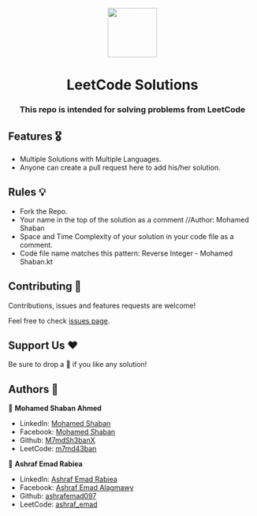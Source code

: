 <p align="center">
  <img align="center" width="100" src="https://cdn.iconscout.com/icon/free/png-256/leetcode-3521542-2944960.png" />

  <h1 align="center">LeetCode Solutions</h1>
  <h3 align="center">This repo is intended for solving problems from LeetCode</h3>
</p>

## Features 🎖️
- Multiple Solutions with Multiple Languages.
- Anyone can create a pull request here to add his/her solution.

## Rules 💡
- Fork the Repo.
- Your name in the top of the solution as a comment //Author: Mohamed Shaban
- Space and Time Complexity of your solution in your code file as a comment.
- Code file name matches this pattern: Reverse Integer - Mohamed Shaban.kt

## Contributing 🤝

Contributions, issues and features requests are welcome!

Feel free to check [issues page](https://github.com/M7mdSh3banX/LeetCode-Solutions/issues).

## Support Us ❤️

Be sure to drop a 🌟 if you like any solution!

## Authors 👥

👤 **Mohamed Shaban Ahmed**

- LinkedIn: [Mohamed Shaban](https://www.linkedin.com/in/m7md-43ban/)
- Facebook: [Mohamed Shaban](https://www.facebook.com/m7mdsh3ban/)
- Github: [M7mdSh3banX](https://github.com/M7mdSh3banX)
- LeetCode: [m7md43ban](https://leetcode.com/m7md43ban/)

👤 **Ashraf Emad Rabiea**

- LinkedIn: [Ashraf Emad Rabiea](https://www.linkedin.com/in/ashraf-emad-rabiea-b80431235/)
- Facebook: [Ashraf Emad Alagmawy](https://www.facebook.com/ashraf.emad.927)
- Github: [ashrafemad097](https://github.com/ashrafemad097)
- LeetCode: [ashraf_emad](https://leetcode.com/ashraf_emad/)
